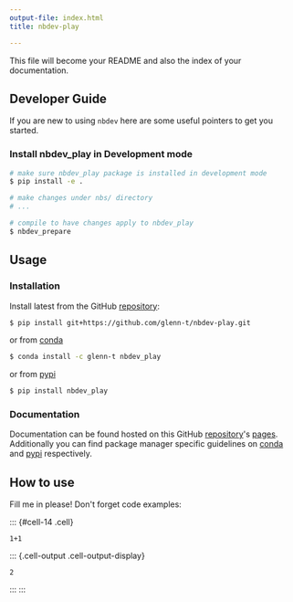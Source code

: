 ```yaml
---
output-file: index.html
title: nbdev-play

---
```



<!-- WARNING: THIS FILE WAS AUTOGENERATED! DO NOT EDIT! -->

This file will become your README and also the index of your documentation.

## Developer Guide

If you are new to using `nbdev` here are some useful pointers to get you started.

### Install nbdev_play in Development mode

```sh
# make sure nbdev_play package is installed in development mode
$ pip install -e .

# make changes under nbs/ directory
# ...

# compile to have changes apply to nbdev_play
$ nbdev_prepare
```

## Usage

### Installation

Install latest from the GitHub [repository][repo]:

```sh
$ pip install git+https://github.com/glenn-t/nbdev-play.git
```

or from [conda][conda]

```sh
$ conda install -c glenn-t nbdev_play
```

or from [pypi][pypi]


```sh
$ pip install nbdev_play
```


[repo]: https://github.com/glenn-t/nbdev-play
[docs]: https://glenn-t.github.io/nbdev-play/
[pypi]: https://pypi.org/project/nbdev-play/
[conda]: https://anaconda.org/glenn-t/nbdev-play

### Documentation

Documentation can be found hosted on this GitHub [repository][repo]'s [pages][docs]. Additionally you can find package manager specific guidelines on [conda][conda] and [pypi][pypi] respectively.

[repo]: https://github.com/glenn-t/nbdev-play
[docs]: https://glenn-t.github.io/nbdev-play/
[pypi]: https://pypi.org/project/nbdev-play/
[conda]: https://anaconda.org/glenn-t/nbdev-play

## How to use

Fill me in please! Don't forget code examples:

::: {#cell-14 .cell}
``` {.python .cell-code}
1+1
```

::: {.cell-output .cell-output-display}
```
2
```
:::
:::



